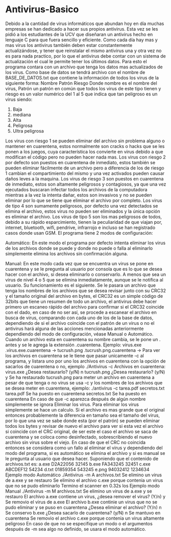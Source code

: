 # Antivirus-Basico

Debido a la cantidad de virus informáticos que abundan hoy en día muchas empresas se han dedicado a
hacer sus propios antivirus. Esta vez se les pidió a los estudiantes de  la UCV que diseñaran un antivirus hecho en lenguaje C para que fuera sencillo y eficiente.
Como cada día hay mas y mas virus los antivirus también deben estar constantemente actualizándose, y
tener que reinstalar el mismo antivirus una y otra vez no es para nada practico, por lo que el antivirus
debe contar con un sistema de actualización el cual le permite tener los últimos datos. Para esto el
programa contara con un archivo que tenga los datos mas actualizados de los virus.
Como base de datos se tendrá archivo con el nombre de BASE_DE_DATOS.txt que contiene la
información de todos los virus de la siguiente forma:
Nombre Patrón Riesgo
Donde nombre es el nombre del virus, Patrón un patrón en común que todos los virus de este tipo
tienen y riesgo es un valor numérico del 1 al 5 que indica que tan peligroso es un virus siendo:
1. Baja
2. mediana
3. Alta
4. Peligrosa
5. Ultra peligrosa

Los virus con riesgo 1 se pueden eliminar del archivo sin problema alguno o mantener en cuarentena,
estos normalmente son cracks o hacks que se les ponen a los juegos, cuya característica los convierte en
virus debido a que modifican el código pero no pueden hacer nada mas. Los virus con riesgo 2 por
defecto son puestos en cuarentena de inmediato, estos también se pueden eliminar fácilmente de un
archivo pero a diferencia de los de riesgo 1 cambian el compartimiento del mismo y una vez activados
pueden causar daños leves a la maquina. Los virus de riesgo 3 son puestos en cuarentena de inmediato,
estos son altamente peligrosos y contagiosos, ya que una vez ejecutados buscaran infectar todos los
archivos de la computadora mientras a la vez la intenta dañar, estos son invasivos y no se pueden
eliminar por lo que se tiene que eliminar el archivo por completo. Los virus de tipo 4 son sumamente
peligrosos, por defecto una vez detectados se elimina el archivo, estos virus no pueden ser eliminados y
la única opción es eliminar el archivo. Los virus de tipo 5 son los mas peligrosos de todos, debido a su
rápido esparcimiento, tienen la peculiaridad de que viajan por, internet, bluetooth, wifi, pendrive,
infrarrojo e incluso se han registrado casos donde usan GSM.
El programa tiene 2 modos de configuración:

Automático: En este modo el programa por defecto intenta eliminar los virus de los archivos donde se
puede y donde no puede o falla al eliminarlo simplemente elimina los archivos sin confirmación
alguna.

Manual: En este modo cada vez que se encuentra un virus se pone en cuarentena y se le pregunta al
usuario por consola que es lo que se desea hacer con el archivo, si desea eliminarlo o conservarlo. A
menos que sea un virus de nivel 4 o 5 que se elimina inmediatamente, aunque se le notifica al usuario.
Su funcionamiento es el siguiente.
Se le pasara un archivo que tenga los nombres de los archivos que se desea revisar junto con su CRC32
y el tamaño original del archivo en bytes, el CRC32 es un simple código de 32bits que tiene un
resumen de todo un archivo, el antivirus debe hacer primero un escaneo rápido del archivo para
confirmar si el CRC32 coincide con el dado, en caso de no ser así, se procede a escanear el archivo en
busca de virus, comparando con cada uno de los de la base de datos, dependiendo de si el archivo
coincide con el patrón de un virus o no el antivirus hará alguna de las acciones mencionadas
anteriormente dependiendo del modo de configuración, véase Manual o Automático.
Cuando un archivo esta en cuarentena su nombre cambia, se le pone un . antes y se le agrega la
extensión .cuarentena. Ejemplo:
virus.exe
.virus.exe.cuarentena
→
tucrush.png
.tucrush.png.cuarentena
→
Para ver los archivos en cuarentena se le tiene que pasar unicamente -c al programa, y listara uno por
uno los archivos en cuarentena con la opción de sacarlos de cuarentena o no, ejemplo
./Antivirus -c
Archivos en cuarentena:
virus.exe ¿Desea restaurarlo? (y/N)
n
tucrush.png ¿Desea restaurarlo? (y/N)
y
Se ha restaurado tucrush.png
para meter un archivo en cuarentena a pesar de que tenga o no virus se usa -c y los nombres de los
archivos que se desea meter en cuarentena, ejemplo:
./antivirus -c tarea.pdf secretos.txt
tarea.pdf Se ha puesto en cuarentena
secretos.txt Se ha puesto en cuarentena
En caso de que -c aparezca después de algún nombre simplemente se ignora
Eliminar los virus.
Para eliminar los virus simplemente se hace un calculo. Si el archivo es mas grande que el original
entonces probablemente la diferencia en tamaño sea el tamaño del virus, por lo que una vez se sabe
donde esta (por el patrón) se pueden eliminar todos los bytes y revisar de nuevo el archivo para ver si
esta vez el archivo si coincide con el CRC original, de ser este el caso el archivo se saca de cuarentena
y se coloca como desinfectado, sobrescribiendo el nuevo archivo sin virus sobre el viejo. En caso de
que el CRC no coincida entonces se considera como un fallo al eliminar el virus y dependiendo del
modo del programa, si es automático se elimina el archivo y si es manual se le pregunta al usuario que
desea hacer.
Suponiendo que el contenido de archivos.txt es:
a.exe D2A22056 32145
b.exe FA343245 32451
c.exe ABCDEF12 54234
d.txt 01859354 543245
e.png 94032412 1234634
Ejemplo modo Automático
./Antivirus -m A archivos.txt
Se elimino un virus de a.exe y se restauro
Se elimino el archivo c.exe porque contenia un virus que no se pudo eliminarlo
Termino el scanner en 0.32s los
Ejemplo modo Manual
./Antivirus -m M archivos.txt
Se elimino un virus de a.exe y se restauro
El archivo a.exe contiene un virus, ¿desea remover el virus? (Y/n)
y
Se removio el virus de a.exe
El archivo b.exe continie un virus que no se pudo eliminar y se puso en cuarentena ¿Desea eliminar el
archivo? (Y/n)
n
Se conservo b.exe
¿Desea sacarlo de cuarentena? (y/N)
n
Se mantuvo en cuarentena
Se removio el archivo c.exe porque contenia un virus altamente peligroso
En caso de que no se especifique un modo o el argumentos después de -m sea algo no definido, se
usara el modo automático.
